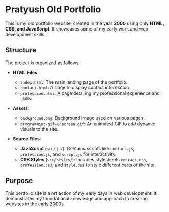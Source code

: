 # Pratyush Old Portfolio

This is my old portfolio website, created in the year **2000** using only **HTML, CSS, and JavaScript**. It showcases some of my early work and web development skills.

## Structure

The project is organized as follows:

- **HTML Files**:
  - `index.html`: The main landing page of the portfolio.
  - `contact.html`: A page to display contact information.
  - `profession.html`: A page detailing my professional experience and skills.

- **Assets**:
  - `background.png`: Background image used on various pages.
  - `programming-gif-unscreen.gif`: An animated GIF to add dynamic visuals to the site.

- **Source Files**:
  - **JavaScript** (`src/js/`): Contains scripts like `contact.js`, `profession.js`, and `script.js` for interactivity.
  - **CSS Styles** (`src/styles/`): Includes stylesheets `contact.css`, `profession.css`, and `style.css` to style different parts of the site.

## Purpose

This portfolio site is a reflection of my early days in web development. It demonstrates my foundational knowledge and approach to creating websites in the early 2000s.
